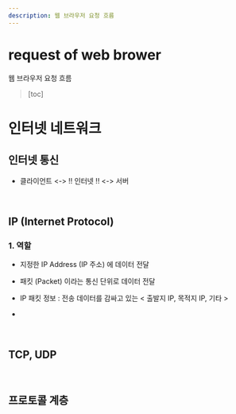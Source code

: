 ```yaml
---
description: 웹 브라우저 요청 흐름
---
```


# request of web brower

웹 브라우저 요청 흐름

> [toc]



# 인터넷 네트워크

## 인터넷 통신

- 클라이언트 <-> !! 인터넷 !! <-> 서버

<br/>

## IP (Internet Protocol)

### 1. 역할

- 지정한 IP Address (IP 주소) 에 데이터 전달
- 패킷 (Packet) 이라는 통신 단위로 데이터 전달

- IP 패킷 정보 : 전송 데이터를 감싸고 있는 < 출발지 IP, 목적지 IP, 기타 >
- 

<br/>

## TCP, UDP



<br/>

## 프로토콜 계층











